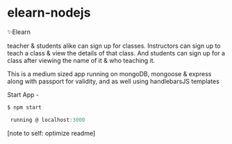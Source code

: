 # elearn-nodejs
:sparkles:Elearn  


teacher & students alike can sign up for classes. Instructors can sign up to teach a class & view the details of that class.
And students can sign up for a class after viewing the name of it & who teaching it.

This is a medium sized app running on mongoDB, mongoose & express along with passport for validity, and as well using handlebarsJS templates

Start App -
 ```bash
$ npm start
```
```js
 running @ localhost:3000
 ```

[note to self: optimize readme]
